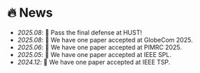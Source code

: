 # 🔥 News
- *2025.08*: 🎉 Pass the final defense at HUST!
- *2025.08*: 🎉 We have one paper accepted at GlobeCom 2025.
- *2025.06*: 🎉 We have one paper accepted at PIMRC 2025.
- *2025.05*: 🎉 We have one paper accepted at IEEE SPL.
- *2024.12*: 🎉 We have one paper accepted at IEEE TSP.

